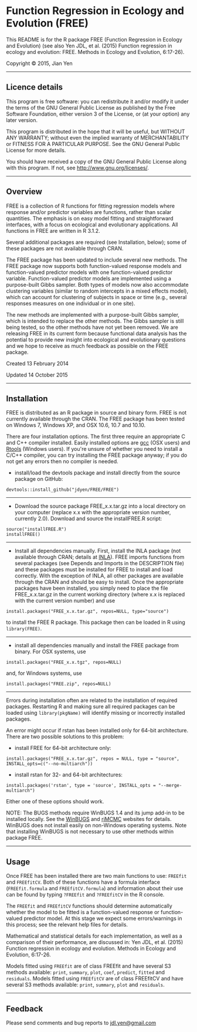 # Function Regression in Ecology and Evolution (FREE)

This README is for the R package FREE (Function Regression in Ecology and Evolution) (see also
Yen JDL, et al. (2015) Function regression in ecology and evolution: FREE. Methods in Ecology and Evolution, 6:17-26).

Copyright &copy; 2015, Jian Yen

*****

## Licence details
This program is free software: you can redistribute it and/or modify
it under the terms of the GNU General Public License as published by
the Free Software Foundation, either version 3 of the License, or
(at your option) any later version.

This program is distributed in the hope that it will be useful,
but WITHOUT ANY WARRANTY; without even the implied warranty of
MERCHANTABILITY or FITNESS FOR A PARTICULAR PURPOSE.  See the
GNU General Public License for more details.

You should have received a copy of the GNU General Public License
along with this program.  If not, see <http://www.gnu.org/licenses/>.

*****

## Overview
FREE is a collection of R functions for fitting regression models where response and/or predictor variables are functions, rather than scalar quantities. The emphasis is on easy model fitting and straightforward interfaces, with a focus on ecological and evolutionary applications. All functions in FREE are written in R 3.1.2.

Several additional packages are required (see Installation, below); some of these packages are not available through CRAN.

The FREE package has been updated to include several new methods. The FREE package now supports both function-valued response models and function-valued predictor models with one function-valued predictor variable. Function-valued predictor models are implemented using a purpose-built Gibbs sampler. Both types of models now also accommodate clustering variables (similar to random intercepts in a mixed effects model), which can account for clustering of subjects in space or time (e.g., several responses measures on one individual or in one site).

The new methods are implemented with a purpose-built Gibbs sampler, which is intended to replace the other methods. The Gibbs sampler is still being tested, so the other methods have not yet been removed. We are releasing FREE in its current form because functional data analysis has the potential to provide new insight into ecological and evolutionary questions and we hope to receive as much feedback as possible on the FREE package.


Created 13 February 2014

Updated 14 October 2015

*****

## Installation
FREE is distributed as an R package in source and binary form. FREE is not currently available through the CRAN. The FREE package has been tested on Windows 7, Windows XP, and OSX 10.6, 10.7 and 10.10.

There are four installation options. The first three require an appropriate C and C++ compiler installed. Easily installed options are [gcc](https://github.com/kennethreitz/osx-gcc-installer/) (OSX users) and [Rtools](https://github.com/stan-dev/rstan/wiki/Install-Rtools-for-Windows) (Windows users). If you're unsure of whether you need to install a C/C++ compiler, you can try installing the FREE package anyway; if you do not get any errors then no compiler is needed.

- install/load the devtools package and install directly from the source package on GitHub:
```
devtools::install_github("jdyen/FREE/FREE")
```
*****

- Download the source package FREE_x.x.tar.gz into a local directory on your computer (replace x.x with the appropriate version number, currently 2.0). Download and source the installFREE.R script:
```
source("installFREE.R")
installFREE()
```
*****

- Install all dependencies manually. First, install the INLA package (not available through CRAN; details at [INLA](http://www.r-inla.org/)). FREE imports functions from several packages (see Depends and Imports in the DESCRIPTION file) and these packages must be installed for FREE to install and load correctly. With the exception of INLA, all other packages are available through the CRAN and should be easy to install. Once the appropriate packages have been installed, you simply need to place the file FREE_x.x.tar.gz in the current working directory (where x.x is replaced with the current version number) and use
```
install.packages("FREE_x.x.tar.gz", repos=NULL, type="source")
```
to install the FREE R package. This package then can be loaded in R using `library(FREE)`.

*****

- install all dependencies manually and install the FREE package from binary. For OSX systems, use
```
install.packages("FREE_x.x.tgz", repos=NULL)
```
and, for Windows systems, use
```
install.packages("FREE.zip", repos=NULL)
```

*****

Errors during installation often are related to the installation of required packages. Restarting R and making sure all required packages can be loaded using `library(pkgName)` will identify missing or incorrectly installed packages.

An error might occur if rstan has been installed only for 64-bit architecture. There are two possible solutions to this problem:

- install FREE for 64-bit architecture only:
```
install.packages("FREE_x.x.tar.gz", repos = NULL, type = "source", INSTALL_opts=c("--no-multiarch"))
```
- install rstan for 32- and 64-bit architectures:
```
install.packages('rstan', type = 'source', INSTALL_opts = "--merge-multiarch")
```

Either one of these options should work.

NOTE: The BUGS methods require WinBUGS 1.4 and its jump add-in to be installed locally. See the [WinBUGS](http://www2.mrc-bsu.cam.ac.uk/bugs/) and [rjMCMC](http://www.winbugs-development.org.uk/rjmcmc.html) websites for details. WinBUGS does not install easily on non-Windows operating systems. Note that installing WinBUGS is not necessary to use other methods within package FREE.

*****

## Usage
Once FREE has been installed there are two main functions to use: `FREEfit` and `FREEfitCV`. Both of these functions have a formula interface (`FREEfit.formula` and `FREEfitCV.formula`) and information about their use can be found by typing `?FREEfit` and `?FREEfitCV` in the R console.

The `FREEfit` and `FREEfitCV` functions should determine automatically whether the model to be fitted is a function-valued response or function-valued predictor model. At this stage we expect some errors/warnings in this process; see the relevant help files for details.

Mathematical and statistical details for each implementation, as well as a comparison of their performance, are discussed in:
Yen JDL, et al. (2015) Function regression in ecology and evolution. Methods in Ecology and Evolution, 6:17-26.

Models fitted using `FREEfit` are of class FREEfit and have several S3 methods available: `print`, `summary`, `plot`, `coef`, `predict`, `fitted` and `residuals`. Models fitted using `FREEfitCV` are of class FREEfitCV and have several S3 methods available: `print`, `summary`, `plot` and `residuals`.

*****

## Feedback
Please send comments and bug reports to
<jdl.yen@gmail.com>